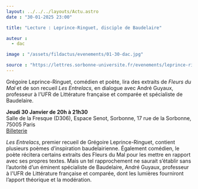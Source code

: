 ```yaml
---
layout: ../../../layouts/Actu.astro
date : "30-01-2025 23:00"

title: "Lecture : Leprince-Ringuet, disciple de Baudelaire"

auteur :
  - dac

image : "/assets/fildactus/evenements/01-30-dac.jpg"

source : "https://lettres.sorbonne-universite.fr/evenements/leprince-ringuet-disciple-de-baudelaire"
---
```


Grégoire Leprince-Ringuet, comédien et poète, lira des extraits de *Fleurs du Mal* et de son recueil *Les Entrelacs*, en dialogue avec André Guyaux, professeur à l'UFR de Littérature française et comparée et spécialiste de Baudelaire.

__Jeudi 30 Janvier de 20h à 21h30__  
Salle de la Fresque (D306), Espace Senot, Sorbonne, 17 rue de la Sorbonne, 75005 Paris  
[Billeterie](https://www.billetweb.fr/leprince-ringuet-disciple-de-baudelaire)

*Les Entrelacs*, premier recueil de Grégoire Leprince-Ringuet, contient plusieurs poèmes d’inspiration baudelairienne. Également comédien, le poète récitera certains extraits des Fleurs du Mal pour les mettre en rapport avec ses propres textes. Mais un tel rapprochement ne saurait s’établir sans l’autorité d’un éminent spécialiste de Baudelaire, André Guyaux, professeur à l'UFR de Littérature française et comparée, dont les lumières fourniront l’apport théorique et la modération.